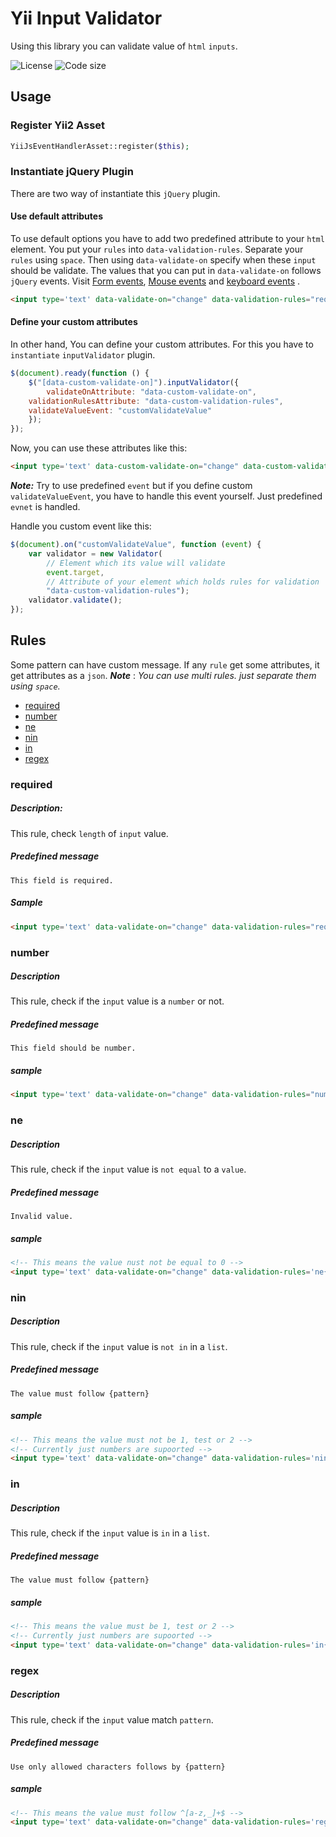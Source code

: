 
  
    
# Yii Input Validator    
Using this library you can validate value of `html` `inputs`.

![License](https://img.shields.io/github/license/H-Gh/yii-input-validator.svg?style=flat-square)  ![Code size](https://img.shields.io/github/languages/code-size/H-Gh/yii-input-validator.svg?color=red&style=flat-square)

## Usage
### Register Yii2 Asset  

```php
YiiJsEventHandlerAsset::register($this);
```   

### Instantiate jQuery Plugin
There are two way of instantiate this `jQuery` plugin.
#### Use default attributes
To use default options you have to add two predefined attribute to your `html` element. You put your `rules` into `data-validation-rules`. Separate your `rules` using `space`. Then using `data-validate-on` specify when these `input` should be validate. The values that you can put in `data-validate-on` follows `jQuery` events. Visit [Form events](https://api.jquery.com/category/events/form-events/), [Mouse events](https://api.jquery.com/category/events/mouse-events/) and [keyboard events](https://api.jquery.com/category/events/keyboard-events/) .
```html
<input type='text' data-validate-on="change" data-validation-rules="required" />
```
 
 #### Define your custom attributes  
In other hand, You can define your custom attributes. For this you have to `instantiate` `inputValidator` plugin.
```javascript
$(document).ready(function () {
    $("[data-custom-validate-on]").inputValidator({
        validateOnAttribute: "data-custom-validate-on",  
	validationRulesAttribute: "data-custom-validation-rules",  
	validateValueEvent: "customValidateValue"
    });
});
```
Now, you can use these attributes like this:
```html
<input type='text' data-custom-validate-on="change" data-custom-validation-rules="required" />
```  
***Note:*** Try to use predefined `event` but if you define custom `validateValueEvent`, you have to handle this event yourself. Just predefined `evnet` is handled.

Handle you custom event like this:
```javascript
$(document).on("customValidateValue", function (event) {
    var validator = new Validator(
        // Element which its value will validate 
        event.target,
        // Attribute of your element which holds rules for validation 
        "data-custom-validation-rules");
    validator.validate();
});
```

## Rules
Some pattern can have custom message. If any `rule` get some attributes, it get attributes as a `json`.
***Note*** : *You can use multi rules. just separate them using `space`.*
* [required](#required)
* [number](#number)
* [ne](#ne)
* [nin](#nin)
* [in](#in)
* [regex](#regex)

### required
##### Description:
This rule, check `length` of `input` value.
##### Predefined message
	This field is required.
##### Sample
```html
<input type='text' data-validate-on="change" data-validation-rules="required" />
```

### number
##### Description
This rule, check if the `input` value is a `number` or not.
##### Predefined message
	This field should be number.
##### sample
```html
<input type='text' data-validate-on="change" data-validation-rules="number" />
```

### ne
##### Description
This rule, check if the `input` value is `not equal` to a `value`.
##### Predefined message
	Invalid value.
##### sample
```html
<!-- This means the value nust not be equal to 0 -->
<input type='text' data-validate-on="change" data-validation-rules='ne{"value":0,"errorMessage":"This input value should not be equal to 0."}' />
```

### nin
##### Description
This rule, check if the `input` value is `not in` in a `list`.
##### Predefined message
	The value must follow {pattern}
##### sample
```html
<!-- This means the value must not be 1, test or 2 -->
<!-- Currently just numbers are supoorted -->
<input type='text' data-validate-on="change" data-validation-rules='nin{"values":[0,1,2],"errorMessage":"This input value should not be equal to 0, 1 or 2."}' />
```

### in
##### Description
This rule, check if the `input` value is `in` in a `list`.
##### Predefined message
	The value must follow {pattern}
##### sample
```html
<!-- This means the value must be 1, test or 2 -->
<!-- Currently just numbers are supoorted -->
<input type='text' data-validate-on="change" data-validation-rules='in{"values":[0,1,2],"errorMessage":"This input value should be equal to 0, 1 or 2."}' />
```


### regex
##### Description
This rule, check if the `input` value match `pattern`.
##### Predefined message
	Use only allowed characters follows by {pattern}
##### sample
```html
<!-- This means the value must follow ^[a-z,_]+$ -->
<input type='text' data-validate-on="change" data-validation-rules='regex{"pattern":"^[a-z,_]+$"}' />
```

